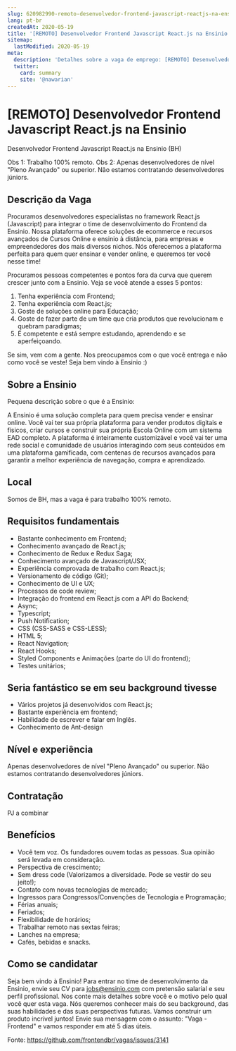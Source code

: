```yaml
---
slug: 620982990-remoto-desenvolvedor-frontend-javascript-reactjs-na-ensinio
lang: pt-br
createdAt: 2020-05-19
title: '[REMOTO] Desenvolvedor Frontend Javascript React.js na Ensinio - Vaga de Emprego'
sitemap:
  lastModified: 2020-05-19
meta:
  description: 'Detalhes sobre a vaga de emprego: [REMOTO] Desenvolvedor Frontend Javascript React.js na Ensinio'
  twitter:
    card: summary
    site: '@nawarian'
---
```


# [REMOTO] Desenvolvedor Frontend Javascript React.js na Ensinio

Desenvolvedor Frontend Javascript React.js na Ensinio (BH)

Obs 1: Trabalho 100% remoto.
Obs 2: Apenas desenvolvedores de nível "Pleno Avançado" ou superior. Não estamos contratando desenvolvedores júniors.

## Descrição da Vaga

Procuramos desenvolvedores especialistas no framework React.js (Javascript) para integrar o time de desenvolvimento do Frontend da Ensinio. Nossa plataforma oferece soluções de ecommerce e recursos avançados de Cursos Online e ensinio à distância, para empresas e empreendedores dos mais diversos nichos. Nós oferecemos a plataforma perfeita para quem quer ensinar e vender online, e queremos ter você nesse time!

Procuramos pessoas competentes e pontos fora da curva que querem crescer junto com a Ensinio. Veja se você atende a esses 5 pontos:

1. Tenha experiência com Frontend;
2. Tenha experiência com React.js;
3. Goste de soluções online para Educação;
4. Goste de fazer parte de um time que cria produtos que revolucionam e quebram paradigmas;
5. É competente e está sempre estudando, aprendendo e se aperfeiçoando.

Se sim, vem com a gente. Nos preocupamos com o que você entrega e não como você se veste! Seja bem vindo à Ensinio :)

## Sobre a Ensinio

Pequena descrição sobre o que é a Ensinio:

A Ensinio é uma solução completa para quem precisa vender e ensinar online. Você vai ter sua  própria plataforma para vender produtos digitais e físicos, criar cursos e construir sua própria Escola  Online com um sistema EAD completo. A plataforma é inteiramente customizável e você vai ter uma rede social e comunidade de  usuários interagindo com seus conteúdos em uma plataforma gamificada, com centenas de recursos  avançados para garantir a melhor experiência de navegação, compra e aprendizado.


## Local

Somos de BH, mas a vaga é para trabalho 100% remoto.


## Requisitos fundamentais

- Bastante conhecimento em Frontend;
- Conhecimento avançado de React.js;
- Conhecimento de Redux e Redux Saga;
- Conhecimento avançado de Javascript/JSX;
- Experiência comprovada de trabalho com React.js;
- Versionamento de código (Git);
- Conhecimento de UI e UX;
- Processos de code review;
- Integração do frontend em React.js com a API do Backend;
- Async;
- Typescript;
- Push Notification;
- CSS (CSS-SASS e CSS-LESS);
- HTML 5;
- React Navigation;
- React Hooks;
- Styled Components e Animações (parte do UI do frontend);
- Testes unitários;


## Seria fantástico se em seu background tivesse

- Vários projetos já desenvolvidos com React.js;
- Bastante experiência em frontend;
- Habilidade de escrever e falar em Inglês.
- Conhecimento de Ant-design


## Nível e experiência

Apenas desenvolvedores de nível "Pleno Avançado" ou superior. Não estamos contratando desenvolvedores júniors.


## Contratação

PJ a combinar


## Benefícios

- Você tem voz. Os fundadores ouvem todas as pessoas. Sua opinião será levada em consideração.
- Perspectiva de crescimento;
- Sem dress code (Valorizamos a diversidade. Pode se vestir do seu jeito!);
- Contato com novas tecnologias de mercado;
- Ingressos para Congressos/Convenções de Tecnologia e Programação;
- Férias anuais;
- Feriados;
- Flexibilidade de horários;
- Trabalhar remoto nas sextas feiras;
- Lanches na empresa;
- Cafés, bebidas e snacks.

## Como se candidatar

Seja bem vindo à Ensinio! Para entrar no time de desenvolvimento da Ensinio, envie seu CV para jobs@ensinio.com com pretensão salarial e seu perfil profissional. Nos conte mais detalhes sobre você e o motivo pelo qual você quer esta vaga. Nós queremos conhecer mais do seu background, das suas habilidades e das suas perspectivas futuras. Vamos construir um produto incrível juntos! Envie sua mensagem com o assunto: "Vaga - Frontend" e vamos responder em até 5 dias úteis.

Fonte: https://github.com/frontendbr/vagas/issues/3141